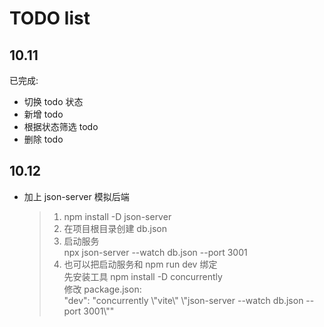 # TODO list

## 10.11

已完成:

- 切换 todo 状态
- 新增 todo
- 根据状态筛选 todo
- 删除 todo

## 10.12

- 加上 json-server 模拟后端
  > 1. npm install -D json-server
  > 2. 在项目根目录创建 db.json
  > 3. 启动服务  
  >    npx json-server --watch db.json --port 3001
  > 4. 也可以把启动服务和 npm run dev 绑定  
  >    先安装工具 npm install -D concurrently  
  >    修改 package.json:  
  >    "dev": "concurrently \\"vite\\" \\"json-server --watch db.json --port 3001\\""

